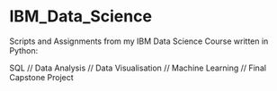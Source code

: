 # IBM_Data_Science
Scripts and Assignments from my IBM Data Science Course written in Python:

SQL //
Data Analysis //
Data Visualisation //
Machine Learning //
Final Capstone Project


